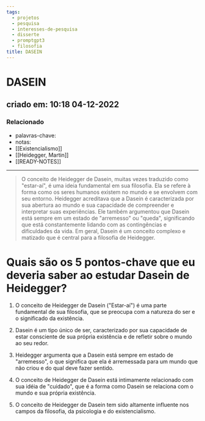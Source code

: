 ```yaml
---
tags:
  - projetos
  - pesquisa
  - interesses-de-pesquisa
  - disserte
  - promptgpt3
  - filosofia
title: DASEIN
---
```

# DASEIN
## criado em: 10:18 04-12-2022

### Relacionado
- palavras-chave: 
- notas:
- [[Existencialismo]]
- [[Heidegger, Martin]]
- [[READY-NOTES]]
---
>O conceito de Heidegger de Dasein, muitas vezes traduzido como "estar-aí", é uma ideia fundamental em sua filosofia. Ela se refere à forma como os seres humanos existem no mundo e se envolvem com seu entorno. Heidegger acreditava que a Dasein é caracterizada por sua abertura ao mundo e sua capacidade de compreender e interpretar suas experiências. Ele também argumentou que Dasein está sempre em um estado de "arremesso" ou "queda", significando que está constantemente lidando com as contingências e dificuldades da vida. Em geral, Dasein é um conceito complexo e matizado que é central para a filosofia de Heidegger.

# Quais são os 5 pontos-chave que eu deveria saber ao estudar Dasein de Heidegger?

1. O conceito de Heidegger de Dasein ("Estar-aí") é uma parte fundamental de sua filosofia, que se preocupa com a natureza do ser e o significado da existência.

2. Dasein é um tipo único de ser, caracterizado por sua capacidade de estar consciente de sua própria existência e de refletir sobre o mundo ao seu redor.

3. Heidegger argumenta que a Dasein está sempre em estado de "arremesso", o que significa que ela é arremessada para um mundo que não criou e do qual deve fazer sentido.

4. O conceito de Heidegger de Dasein está intimamente relacionado com sua idéia de "cuidado", que é a forma como Dasein se relaciona com o mundo e sua própria existência.

5. O conceito de Heidegger de Dasein tem sido altamente influente nos campos da filosofia, da psicologia e do existencialismo.